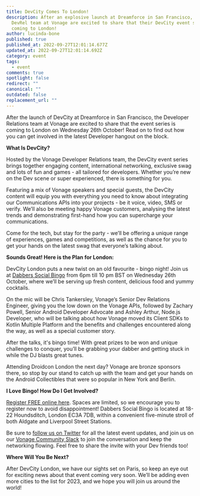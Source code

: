 ```yaml
---
title: DevCity Comes To London!
description: After an explosive launch at Dreamforce in San Francisco, the
  DevRel team at Vonage are excited to share that their DevCity event series is
  coming to London!
author: lucinda-bone
published: true
published_at: 2022-09-27T12:01:14.677Z
updated_at: 2022-09-27T12:01:14.692Z
category: event
tags:
  - event
comments: true
spotlight: false
redirect: ""
canonical: ""
outdated: false
replacement_url: ""
---
```

After the launch of DevCity at Dreamforce in San Francisco, the Developer Relations team at Vonage are excited to share that the event series is coming to London on Wednesday 26th October! Read on to find out how you can get involved in the latest Developer hangout on the block. 

**What Is DevCity?**

Hosted by the Vonage Developer Relations team, the DevCity event series brings together engaging content, international networking, exclusive swag and lots of fun and games - all tailored for developers. Whether you’re new on the Dev scene or super experienced, there is something for you. 

Featuring a mix of Vonage speakers and special guests, the DevCity content will equip you with everything you need to know about integrating our Communications APIs into your projects - be it voice, video, SMS or verify. We’ll also be meeting happy Vonage customers, analysing the latest trends and demonstrating first-hand how you can supercharge your communications. 

Come for the tech, but stay for the party - we’ll be offering a unique range of experiences, games and competitions, as well as the chance for you to get your hands on the latest swag that everyone’s talking about. 

**Sounds Great! Here is the Plan for London:**

DevCity London puts a new twist on an old favourite - bingo night! Join us at [Dabbers Social Bingo](https://dabbers.bingo/) from 6pm till 10 pm BST on Wednesday 26th October, where we’ll be serving up fresh content, delicious food and yummy cocktails. 

On the mic will be Chris Tankersley, Vonage’s Senior Dev Relations Engineer, giving you the low down on the Vonage APIs, followed by Zachary Powell, Senior Android Developer Advocate and Ashley Arthur, Node.js Developer, who will be talking about how Vonage moved its Client SDKs to Kotlin Multiple Platform and the benefits and challenges encountered along the way, as well as a special customer story. 

After the talks, it's bingo time! With great prizes to be won and unique challenges to conquer, you’ll be grabbing your dabber and getting stuck in while the DJ blasts great tunes.

Attending Droidcon London the next day? Vonage are bronze sponsors there, so stop by our stand to catch up with the team and get your hands on the Android Collectibles that were so popular in New York and Berlin.

**I Love Bingo! How Do I Get Involved?**

[Register FREE online here](https://events.vonage.com/event/192e9dfd-a405-4dbd-8ad9-6f96e0eda9b6/summary). Spaces are limited, so we encourage you to register now to avoid disappointment! Dabbers Social Bingo is located at 18-22 Houndsditch, London EC3A 7DB, within a convenient five-minute stroll of both Aldgate and Liverpool Street Stations.

Be sure to [follow us on Twitter](https://twitter.com/VonageDev) for all the latest event updates, and join us on our [Vonage Community Slack](https://developer.vonage.com/slack) to join the conversation and keep the networking flowing. Feel free to share the invite with your Dev friends too!

**Where Will You Be Next?**

After DevCity London, we have our sights set on Paris, so keep an eye out for exciting news about that event coming very soon. We’ll be adding even more cities to the list for 2023, and we hope you will join us around the world!